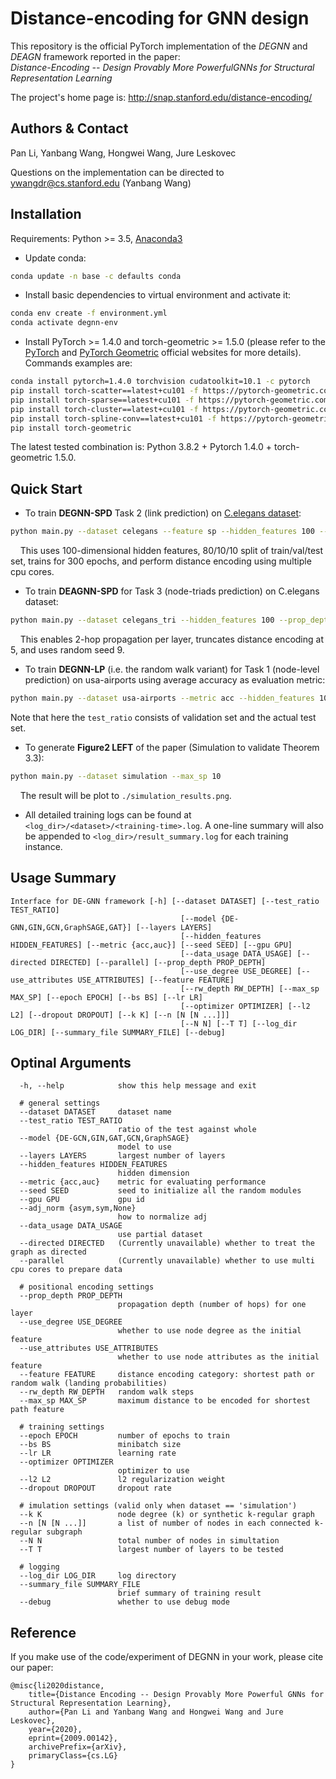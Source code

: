 # Distance-encoding for GNN design
This repository is the official PyTorch implementation of the *DEGNN* and *DEAGN* framework reported in the paper: <br>
*Distance-Encoding -- Design Provably More PowerfulGNNs for Structural Representation Learning*

The project's home page is: <http://snap.stanford.edu/distance-encoding/>

## Authors & Contact
Pan Li, Yanbang Wang, Hongwei Wang, Jure Leskovec

Questions on the implementation can be directed to <ywangdr@cs.stanford.edu> (Yanbang Wang)

## Installation
Requirements: Python >= 3.5, [Anaconda3](https://www.anaconda.com/)

- Update conda:
```bash
conda update -n base -c defaults conda
```

- Install basic dependencies to virtual environment and activate it: 
```bash
conda env create -f environment.yml
conda activate degnn-env
```

- Install PyTorch >= 1.4.0 and torch-geometric >= 1.5.0 (please refer to the [PyTorch](https://pytorch.org/) and [PyTorch Geometric](https://pytorch-geometric.readthedocs.io/) official websites for more details). Commands examples are:
```bash
conda install pytorch=1.4.0 torchvision cudatoolkit=10.1 -c pytorch
pip install torch-scatter==latest+cu101 -f https://pytorch-geometric.com/whl/torch-1.4.0.html
pip install torch-sparse==latest+cu101 -f https://pytorch-geometric.com/whl/torch-1.4.0.html
pip install torch-cluster==latest+cu101 -f https://pytorch-geometric.com/whl/torch-1.4.0.html
pip install torch-spline-conv==latest+cu101 -f https://pytorch-geometric.com/whl/torch-1.4.0.html
pip install torch-geometric
```

The latest tested combination is: Python 3.8.2 + Pytorch 1.4.0 + torch-geometric 1.5.0.

## Quick Start
- To train **DEGNN-SPD** Task 2 (link prediction) on [C.elegans dataset](https://snap.stanford.edu/data/C-elegans-frontal.html): 
```bash
python main.py --dataset celegans --feature sp --hidden_features 100 --prop_depth 1 --test_ratio 0.1 --epoch 300
```
&nbsp;&nbsp;&nbsp; This uses 100-dimensional hidden features, 80/10/10 split of train/val/test set, trains for 300 epochs, and perform distance encoding using multiple cpu cores. 

- To train **DEAGNN-SPD** for Task 3 (node-triads prediction) on C.elegans dataset:
```bash
python main.py --dataset celegans_tri --hidden_features 100 --prop_depth 2 --epoch 300 --feature sp --max_sp 5 --test_ratio 0.1 --seed 9
```
&nbsp;&nbsp;&nbsp; This enables 2-hop propagation per layer, truncates distance encoding at 5, and uses random seed 9.

- To train **DEGNN-LP** (i.e. the random walk variant) for Task 1 (node-level prediction) on usa-airports using average accuracy as evaluation metric:
```bash
python main.py --dataset usa-airports --metric acc --hidden_features 100 --feature rw --rw_depth 2 --epoch 500 --bs 128 --test_ratio 0.1
```

Note that here the `test_ratio` consists of validation set and the actual test set. 

- To generate **Figure2 LEFT** of the paper (Simulation to validate Theorem 3.3):
```bash
python main.py --dataset simulation --max_sp 10
```
&nbsp;&nbsp;&nbsp; The result will be plot to `./simulation_results.png`.


- All detailed training logs can be found at `<log_dir>/<dataset>/<training-time>.log`. A one-line summary will also be appended to `<log_dir>/result_summary.log` for each training instance.

## Usage Summary
```
Interface for DE-GNN framework [-h] [--dataset DATASET] [--test_ratio TEST_RATIO]
                                      [--model {DE-GNN,GIN,GCN,GraphSAGE,GAT}] [--layers LAYERS]
                                      [--hidden_features HIDDEN_FEATURES] [--metric {acc,auc}] [--seed SEED] [--gpu GPU]
                                      [--data_usage DATA_USAGE] [--directed DIRECTED] [--parallel] [--prop_depth PROP_DEPTH]
                                      [--use_degree USE_DEGREE] [--use_attributes USE_ATTRIBUTES] [--feature FEATURE]
                                      [--rw_depth RW_DEPTH] [--max_sp MAX_SP] [--epoch EPOCH] [--bs BS] [--lr LR]
                                      [--optimizer OPTIMIZER] [--l2 L2] [--dropout DROPOUT] [--k K] [--n [N [N ...]]]
                                      [--N N] [--T T] [--log_dir LOG_DIR] [--summary_file SUMMARY_FILE] [--debug]
```

## Optinal Arguments
```
  -h, --help            show this help message and exit
  
  # general settings
  --dataset DATASET     dataset name
  --test_ratio TEST_RATIO
                        ratio of the test against whole
  --model {DE-GCN,GIN,GAT,GCN,GraphSAGE}
                        model to use
  --layers LAYERS       largest number of layers
  --hidden_features HIDDEN_FEATURES
                        hidden dimension
  --metric {acc,auc}    metric for evaluating performance
  --seed SEED           seed to initialize all the random modules
  --gpu GPU             gpu id
  --adj_norm {asym,sym,None}
                        how to normalize adj
  --data_usage DATA_USAGE
                        use partial dataset
  --directed DIRECTED   (Currently unavailable) whether to treat the graph as directed
  --parallel            (Currently unavailable) whether to use multi cpu cores to prepare data
  
  # positional encoding settings
  --prop_depth PROP_DEPTH
                        propagation depth (number of hops) for one layer
  --use_degree USE_DEGREE
                        whether to use node degree as the initial feature
  --use_attributes USE_ATTRIBUTES
                        whether to use node attributes as the initial feature
  --feature FEATURE     distance encoding category: shortest path or random walk (landing probabilities)
  --rw_depth RW_DEPTH   random walk steps
  --max_sp MAX_SP       maximum distance to be encoded for shortest path feature
  
  # training settings
  --epoch EPOCH         number of epochs to train
  --bs BS               minibatch size
  --lr LR               learning rate
  --optimizer OPTIMIZER
                        optimizer to use
  --l2 L2               l2 regularization weight
  --dropout DROPOUT     dropout rate
  
  # imulation settings (valid only when dataset == 'simulation')
  --k K                 node degree (k) or synthetic k-regular graph
  --n [N [N ...]]       a list of number of nodes in each connected k-regular subgraph
  --N N                 total number of nodes in simultation
  --T T                 largest number of layers to be tested
  
  # logging
  --log_dir LOG_DIR     log directory
  --summary_file SUMMARY_FILE
                        brief summary of training result
  --debug               whether to use debug mode
```


## Reference
If you make use of the code/experiment of DEGNN in your work, please cite our paper:
```text
@misc{li2020distance,
    title={Distance Encoding -- Design Provably More Powerful GNNs for Structural Representation Learning},
    author={Pan Li and Yanbang Wang and Hongwei Wang and Jure Leskovec},
    year={2020},
    eprint={2009.00142},
    archivePrefix={arXiv},
    primaryClass={cs.LG}
}
```